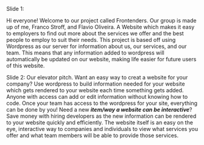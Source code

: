 Slide 1:

Hi everyone! Welcome to our project called Frontenders. Our group is made up of me, Franco Stroff, and Flavio Oliveira. A Website which makes it easy to employers to find out more about the services we offer and the best people to employ to suit their needs. This project is based off using Wordpress as our server for information about us, our services, and our team. This means that any information added to wordpress will automatically be updated on our website, making life easier for future users of this website. 

Slide 2:
Our elevator pitch. Want an easy way to creat a website for your company? Use wordpress to build information needed for your website which gets rendered to your website each time something gets added. Anyone with access can add or edit information without knowing how to code. Once your team has access to the wordpress for your site, everything can be done by you! Need a new ***item/way a website can be interactive***? Save money with hiring developers as the new information can be rendered to your website quickly and efficiently. The website itself is an easy on the eye, interactive way to companies and individuals to view what services you offer and what team members will be able to provide those services. 